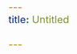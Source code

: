 ```yaml
---
title: Untitled

---
```


<!-- 
這是模板
-->

<style>

    @import url('https://fonts.googleapis.com/css2?family=JetBrains+Mono:ital,wght@0,100;0,200;0,300;0,400;0,500;0,600;0,700;0,800;1,100;1,200;1,300;1,400;1,500;1,600;1,700;1,800&family=Noto+Sans+TC:wght@100;300;400;500;700;900&family=Poppins:ital,wght@0,100;0,200;0,300;0,400;0,500;0,600;0,700;0,800;0,900;1,100;1,200;1,300;1,400;1,500;1,600;1,700;1,800;1,900&display=swap');

    :root{
        --dzif-font: 'Poppins', 'Noto Sans TC', -apple-system, BlinkMacSystemFont, "Segoe UI", "Helvetica Neue", Helvetica, Roboto, Arial, "PingFang TC", "Microsoft JhengHei", "微軟正黑", sans-serif, "Apple Color Emoji", "Segoe UI Emoji", "Segoe UI Symbol";
        --dzif-code-font: 'JetBrains Mono', 'Poppins', 'Noto Sans TC', -apple-system, BlinkMacSystemFont, "Segoe UI", "Helvetica Neue", Helvetica, Roboto, Arial, "PingFang TC", "Microsoft JhengHei", "微軟正黑", sans-serif, "Apple Color Emoji", "Segoe UI Emoji", "Segoe UI Symbol";
        --dzif-border-radius: 0.4em;
    }
    
    .markdown-body p{
        font-size: 1.1em;
        line-height: 1.6em;
    }
    
    .markdown-body pre>code, code, kbd, pre, samp{
        font-size: 1.2em;
        font-family: var(--dzif-code-font);
        border-radius: var(--dzif-border-radius);
    }
    
    .summary-code>code{
        padding: inherit;
        font-size: inherit;
        color: inherit;
        background-color: inherit;
        border-radius: inherit;
        font-family: var(--dzif-font);
    }
    
    .markdown-body .highlight pre, .markdown-body pre{
        border-radius: var(--dzif-border-radius);
    }
    
    .markdown-body img{
        border-radius: var(--dzif-border-radius);
    }
    
    .markdown-body:not(.octicon):not(code):not(kbd):not(pre):not(samp),
    .summary .nav>li>a,
    .summary h1,
    .summary h2,
    .summary h6,
    .h1, .h2, .h3, .h4, .h5, .h6, h1, h2, h3, h4, h5, h6{
        font-family: var(--dzif-font);
    }

    .summary h1{
        font-size: 1.8em;
        padding-bottom: 0.15em;
    }
    
    .summary h6{
        font-size: 1.6em;
        font-weight: 300;
        padding-top: 0;
    }
    
    .summary h2{
        font-size: 1.6em;
    }
    
    .summart .summary .nav>li>a{
        font-size: 1.2em;
    }
    
    .summary{
        box-shadow: 1px 1px 5px rgba(0, 0, 0, 0.05);
    }
    
    .markdown-body h1{
        font-size: 3.5em;
    }
    
    .markdown-body h2{
        padding-top: 0.6em;
        font-size: 2em;
    }
    
    .markdown-body h3{
        font-size: 1.5em;
    }
    
    .markdown-body h4{
        font-size: 1.2em;
    }
    
    .markdown-body hr{
        height: 0.125em;
        background-color: #f5f5f5;
    }
       
    .alert {
        border-radius: var(--dzif-border-radius);
    }
    
    .alert-info {
        color: #42a5f5;
        background-color: #e3f2fd;
        border-color: #90caf9;
    }
    
    video, iframe {
        border-radius: var(--dzif-border-radius);
    }
    
    .summary, .summary .toolbar {
        background-color: #FFFFFF;
    }
    
    .img{
        display: flex;
        justify-content: center;
        text-align: center;
    }
</style>

